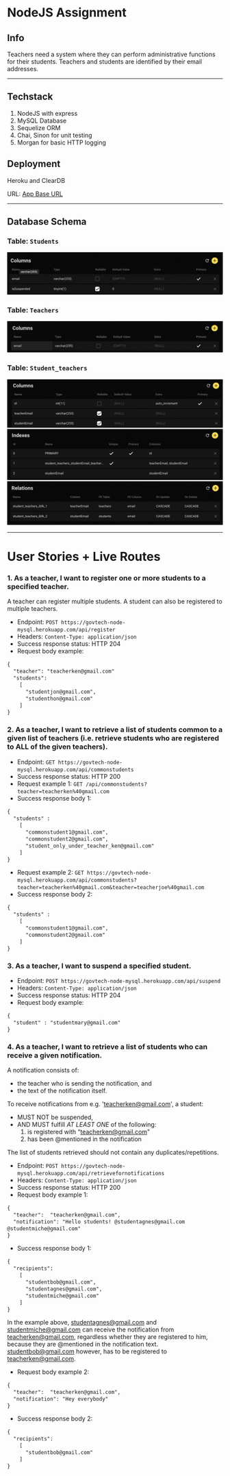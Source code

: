 # NodeJS Assignment

## Info

Teachers need a system where they can perform administrative functions for their students. Teachers and students are identified by their email addresses.

---

## Techstack

1. NodeJS with express
2. MySQL Database
3. Sequelize ORM
4. Chai, Sinon for unit testing
5. Morgan for basic HTTP logging

## Deployment

Heroku and ClearDB

URL: [App Base URL](https://govtech-node-mysql.herokuapp.com/)

---

## Database Schema

### Table: `Students`

![studentTable.png](assets/studentTable.png)

### Table: `Teachers`

![teacherTable.png](assets/teacherTable.png)

### Table: `Student_teachers`

![studentTeachersTable.png](assets/studentTeachersTable.png)
![studentTeacherIndexes.png](assets/studentTeacherIndexes.png)
![studentTeachersRelations.png](assets/studentTeachersRelations.png)

---

# User Stories + Live Routes

### 1. As a teacher, I want to register one or more students to a specified teacher.

A teacher can register multiple students. A student can also be registered to multiple teachers.

- Endpoint: `POST https://govtech-node-mysql.herokuapp.com/api/register`
- Headers: `Content-Type: application/json`
- Success response status: HTTP 204
- Request body example:

```
{
  "teacher": "teacherken@gmail.com"
  "students":
    [
      "studentjon@gmail.com",
      "studenthon@gmail.com"
    ]
}
```

### 2. As a teacher, I want to retrieve a list of students common to a given list of teachers (i.e. retrieve students who are registered to ALL of the given teachers).

- Endpoint: `GET https://govtech-node-mysql.herokuapp.com/api/commonstudents`
- Success response status: HTTP 200
- Request example 1: `GET /api/commonstudents?teacher=teacherken%40gmail.com`
- Success response body 1:

```
{
  "students" :
    [
      "commonstudent1@gmail.com",
      "commonstudent2@gmail.com",
      "student_only_under_teacher_ken@gmail.com"
    ]
}
```

- Request example 2: `GET https://govtech-node-mysql.herokuapp.com/api/commonstudents?teacher=teacherken%40gmail.com&teacher=teacherjoe%40gmail.com`
- Success response body 2:

```
{
  "students" :
    [
      "commonstudent1@gmail.com",
      "commonstudent2@gmail.com"
    ]
}
```

### 3. As a teacher, I want to suspend a specified student.

- Endpoint: `POST https://govtech-node-mysql.herokuapp.com/api/suspend`
- Headers: `Content-Type: application/json`
- Success response status: HTTP 204
- Request body example:

```
{
  "student" : "studentmary@gmail.com"
}
```

### 4. As a teacher, I want to retrieve a list of students who can receive a given notification.

A notification consists of:

- the teacher who is sending the notification, and
- the text of the notification itself.

To receive notifications from e.g. 'teacherken@gmail.com', a student:

- MUST NOT be suspended,
- AND MUST fulfill _AT LEAST ONE_ of the following:
  1. is registered with “teacherken@gmail.com"
  2. has been @mentioned in the notification

The list of students retrieved should not contain any duplicates/repetitions.

- Endpoint: `POST https://govtech-node-mysql.herokuapp.com/api/retrievefornotifications`
- Headers: `Content-Type: application/json`
- Success response status: HTTP 200
- Request body example 1:

```
{
  "teacher":  "teacherken@gmail.com",
  "notification": "Hello students! @studentagnes@gmail.com @studentmiche@gmail.com"
}
```

- Success response body 1:

```
{
  "recipients":
    [
      "studentbob@gmail.com",
      "studentagnes@gmail.com",
      "studentmiche@gmail.com"
    ]
}
```

In the example above, studentagnes@gmail.com and studentmiche@gmail.com can receive the notification from teacherken@gmail.com, regardless whether they are registered to him, because they are @mentioned in the notification text. studentbob@gmail.com however, has to be registered to teacherken@gmail.com.

- Request body example 2:

```
{
  "teacher":  "teacherken@gmail.com",
  "notification": "Hey everybody"
}
```

- Success response body 2:

```
{
  "recipients":
    [
      "studentbob@gmail.com"
    ]
}
```
